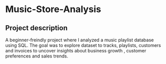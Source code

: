 # Music-Store-Analysis
##  Project description 
A beginner-freindly project where I analyzed a music playlist database using SQL. The goal was to explore dataset to tracks, playlists, customers and invoices to uncover insights about business growth , customer preferences and sales trends.


